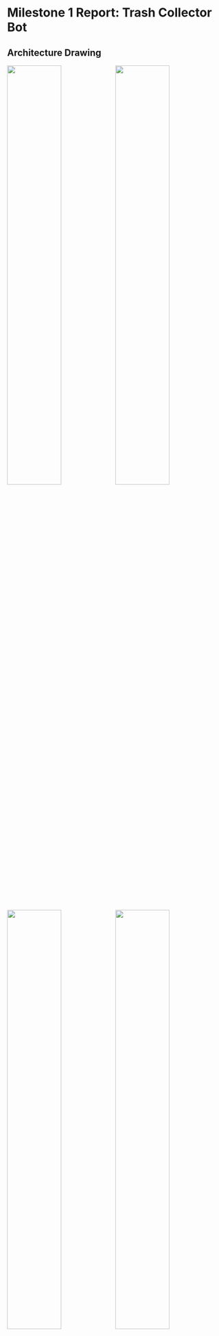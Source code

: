 # Milestone 1 Report: Trash Collector Bot

## Architecture Drawing
<img src="https://github.com/jimchen2/EECS-149-Final-Project/assets/123833550/1701d585-b64e-4b02-b794-619a87e5b2e3" width="50%" /><img src="https://github.com/jimchen2/EECS-149-Final-Project/assets/123833550/8f3853a2-5093-4ee4-b0ad-18dce67e88f7" width="50%" />

<img src="https://github.com/jimchen2/EECS-149-Final-Project/assets/123833550/dded059a-2898-419d-812e-aec7a14e06c8" width="50%" /><img src="https://github.com/jimchen2/EECS-149-Final-Project/assets/123833550/e8e9c12e-6b01-48c0-984a-1817ebaa7b67" width="50%" />

## Progress So Far
- Completed hardware procurement.
- Achieved 50% completion in assembling the robot kit.
- Configured Raspberry Pi for automatic WiFi connection and SSH on boot via systemd service.
- Tried out Yolo on images

## Goals - Modifications to Project Scope
The primary objective remains to create a trash-collecting robot using machine learning for image recognition and real-time decision-making. We are evaluating the potential of employing a state machine against a machine learning model for the trash collection mechanism, with further refinements underway. We are incorporating one thing more: a spatial localization and path find system. Having the robot navigate some sort of obstacle course (with simple, predictable obstacles for the robot to identify) while picking up trash along the way will be the final output of our project, intended to resemble some practical automated trash collection system to be used in suburban areas.

## Resources Acquired
- Raspberry Pi CanaKit
- Robot Car Kit (including a robotic arm)

## Schedule
11/8-14: Complete mechanical assembly of robotic car and arm, test operation.

11/15-21: Integrate and deploy the machine learning model with the robot's camera. Implement navigation.

11/22-28: Finetune the trash collection method, potentially modifying the robot design.

11/29-12/12: Conduct debugging and troubleshooting. Write report + prepare presentation.

### Jiamu's role is
- Set up operating system and make the robot drive and arm move from python code
- Finish training & finetuning Yolo-v5 and deploy the model
- Maintain the docs, design the slides, and write the report for submission

### Samyak's role is
- Aiding in mechanical robot assembly.
- Implementing spatial localization and path finding (navigation) algorithm on robot.
- Presentations, poster, and report (all members will make contributions to this, Samyak will bear more responsibility here to tailor to English-speaking course community).

### Hanson's role is 
- Bought the robot car kit
- Assemble the power system, mechanical structure of the robot
- Merge the machine learning model with the robot's driving and arm functions


## Risks Identified
- **Kit Assembly:** The assembly process is more complex than anticipated, requiring significant time investment.
- **Operating System Deployment:** The 7GB operating system size is substantial compared to standard images, posing challenges in debugging and implementation.
- **Motor Integration:** Achieving seamless motor integration has proven more challenging than initially thought.
- **Machine Learning Deployment:** Running a comprehensive ML model on Raspberry Pi in real-time may pose performance challenges due to hardware limitations.

## Repositories
- GitHub: [EECS-149 Final Project Repository](https://github.com/jimchen2/EECS-149-Final-Project)
- Gitbook: [EECS-149 Final Project Docs](https://berkeley-7.gitbook.io/pro/)

